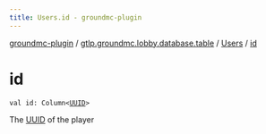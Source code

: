 ```yaml
---
title: Users.id - groundmc-plugin
---
```


[groundmc-plugin](../../index.html) / [gtlp.groundmc.lobby.database.table](../index.html) / [Users](index.html) / [id](.)

# id

`val id: Column<`[`UUID`](http://docs.oracle.com/javase/6/docs/api/java/util/UUID.html)`>`

The [UUID](http://docs.oracle.com/javase/6/docs/api/java/util/UUID.html) of the player

